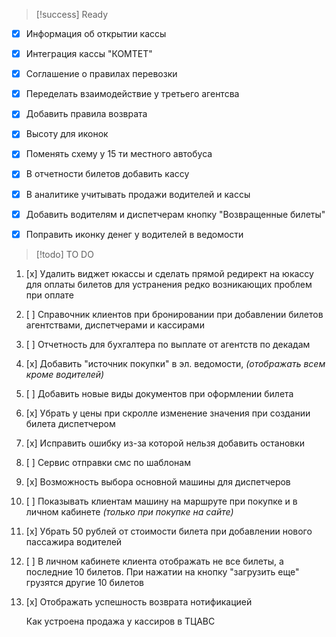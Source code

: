 > [!success] Ready

- [x] Информация об открытии кассы
- [x] Интеграция кассы "КОМТЕТ"
- [x] Соглашение о правилах перевозки
- [x] Переделать взаимодействие у третьего агентсва
- [x] Добавить правила возврата
- [x] Высоту для иконок
- [x] Поменять схему у 15 ти местного автобуса
- [x] В отчетности билетов добавить кассу
- [x] В аналитике учитывать продажи водителей и кассы
- [x] Добавить водителям и диспетчерам кнопку "Возвращенные билеты"
- [x] Поправить иконку денег у водителей в ведомости


> [!todo] TO DO

1. [x] Удалить виджет юкассы и сделать прямой редирект на юкассу для оплаты билетов для устранения редко возникающих проблем при оплате
2. [ ] Справочник клиентов при бронировании при добавлении билетов агентствами, диспетчерами и кассирами
3. [ ] Отчетность для бухгалтера по выплате от агентств по декадам
4. [x] Добавить "источник покупки" в эл. ведомости, *(отображать всем кроме водителей)*
5. [ ] Добавить новые виды документов при оформлении билета
6. [x] Убрать у цены при скролле изменение значения при создании билета диспетчером
7. [x] Исправить ошибку из-за которой нельзя добавить остановки
8. [ ] Сервис отправки смс по шаблонам
9. [x] Возможность выбора основной машины для диспетчеров
10. [ ] Показывать клиентам машину на маршруте при покупке и в личном кабинете *(только при покупке на сайте)*
11. [x] Убрать 50 рублей от стоимости билета при добавлении нового пассажира водителей
12. [ ] В личном кабинете клиента отображать не все билеты, а последние 10 билетов. При нажатии на кнопку "загрузить еще" грузятся другие 10 билетов
13. [x] Отображать успешность возврата нотификацией
        
        
    Как устроена продажа у кассиров в ТЦАВС
